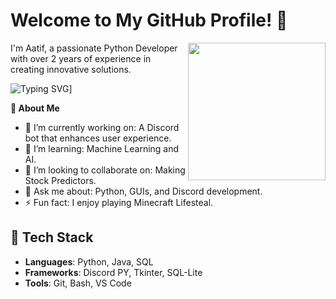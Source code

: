 # Welcome to My GitHub Profile! 👋

<a href="https://pythondiscord.com"><img style="height: 220px;" align="right" src="https://github.com/SuperMuctec/SuperMuctec/blob/main/aesthetic-anime-character-gaming.jpg"></a>

I'm Aatif, a passionate Python Developer with over 2 years of experience in creating innovative solutions.

![Typing SVG](https://readme-typing-svg.herokuapp.com?font=roboto&color=%23F7C51D&size=16&vCenter=true&height=16&lines=Hi+there%2C+I'm+Aatif.;I+like+to+code.;I+Like+To+Play+Minecraft;I'm+a+member+of+Development+team.;)]

**🚀 About Me**

- 🔭 I’m currently working on: A Discord bot that enhances user experience.
- 🌱 I’m learning: Machine Learning and AI.
- 👯 I’m looking to collaborate on: Making Stock Predictors.
- 💬 Ask me about: Python, GUIs, and Discord development.
- ⚡ Fun fact: I enjoy playing Minecraft Lifesteal.

## 🔧 Tech Stack
- **Languages**: Python, Java, SQL
- **Frameworks**: Discord PY, Tkinter, SQL-Lite
- **Tools**: Git, Bash, VS Code




<!-- Sci-Fi Font Styling -->
<div style="font-family: 'Courier New', monospace; font-size: 24px; text-align: center; margin-top: 50px;">
</div>
